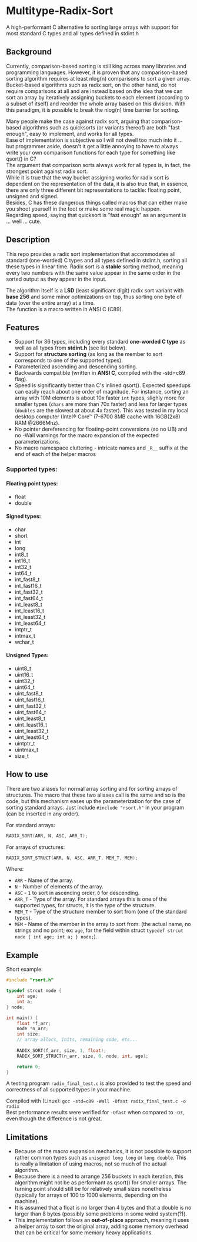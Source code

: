 # Multitype-Radix-Sort
A high-performant C alternative to sorting large arrays with support for most standard C types and all types defined in stdint.h

## Background

Currently, comparison-based sorting is still king across many libraries and programming languages.
However, it is proven that any comparison-based sorting algorithm requires at least nlog(n) comparisons to 
sort a given array.<br>
Bucket-based algorithms such as radix sort, on the other hand, do not require comparisons at all and are instead based on the idea that we can sort an array by iteratively assigning buckets to each element (according to a subset of itself) and reorder the whole array based on this division.
With this paradigm, it is possible to break the nlog(n) time barrier for sorting.<br>


Many people make the case against radix sort, arguing that comparison-based algorithms such as quicksorts (or variants thereof) are both "fast enough", easy to implement, and works for all types.<br>
Ease of implementation is subjective so I will not dwell too much into it ... but programmer aside, doesn't it get a little annoying to have to always write your own comparison functions for each type for something like qsort() in C?<br>
The argument that comparison sorts always work for all types is, in fact, the strongest point against radix sort. <br>
While it is true that the way bucket assigning works for radix sort is dependent on the representation of the data, it is also true that, in essence, there are only three different bit representations to tackle: floating point, unsigned and signed. <br>
Besides, C has these dangerous things called macros that can either make you shoot yourself in the foot or make some real magic happen. <br>
Regarding speed, saying that quicksort is "fast enough" as an argument is ... well ... cute.<br>


## Description

This repo provides a radix sort implementation that accommodates all standard (one-worded) C types and all types defined in stdint.h, sorting all these types in linear time.
Radix sort is a **stable** sorting method, meaning every two numbers with the same value appear in the same order in the sorted output as they appear in the input.


The algorithm itself is a **LSD** (least significant digit) radix sort variant with **base 256** and some minor optimizations on top, thus sorting one byte of data (over the entire array) at a time.<br>
The function is a macro written in ANSI C (C89).


## Features

 - Support for 36 types, including every standard **one-worded C type** as well as all types from **stdint.h** (see list below).
 - Support for **structure sorting** (as long as the member to sort corresponds to one of the supported types).
 - Parameterized ascending and descending sorting.
 - Backwards compatible (written in **ANSI C**, compiled with the -std=c89 flag).
 - Speed is significantly better than C's inlined qsort(). Expected speedups can easily reach about one order of magnitude. For instance, sorting an array with 10M elements is about 10x faster `int` types, slighly more for smaller types (`chars` are more than 70x faster) and less for larger types (`doubles` are the slowest at about 4x faster). This was tested in my local desktop computer (Intel® Core™ i7-6700 8MB cache with 16GB(2x8) RAM @2666Mhz).
 - No pointer dereferencing for floating-point conversions (so no UB) and no -Wall warnings for the macro expansion of the expected parameterizations.
 - No macro namespace cluttering -  intricate names and `_R__` suffix at the end of each of the helper macros 

### Supported types:

#### Floating point types:
 - float
 - double

#### Signed types:
 - char
 - short
 - int
 - long
 - int8_t 
 - int16_t
 - int32_t
 - int64_t
 - int_fast8_t
 - int_fast16_t
 - int_fast32_t
 - int_fast64_t
 - int_least8_t
 - int_least16_t
 - int_least32_t
 - int_least64_t
 - intptr_t
 - intmax_t
 - wchar_t

#### Unsigned Types:
 - uint8_t
 - uint16_t
 - uint32_t
 - uint64_t
 - uint_fast8_t
 - uint_fast16_t
 - uint_fast32_t
 - uint_fast64_t
 - uint_least8_t
 - uint_least16_t
 - uint_least32_t
 - uint_least64_t
 - uintptr_t
 - uintmax_t
 - size_t


## How to use

There are two aliases for normal array sorting and for sorting arrays of structures.
The macro that these two aliases call is the same and so is the code, but this mechanism eases up the parameterization for the case of sorting standard arrays.
Just include `#include "rsort.h"` in your program (can be inserted in any order).

For standard arrays:<br>
```c
RADIX_SORT(ARR, N, ASC, ARR_T);
```

For arrays of structures:<br>
```c
RADIX_SORT_STRUCT(ARR, N, ASC, ARR_T, MEM_T, MEM);
```

Where:

 - `ARR` - Name of the array.
 - `N` - Number of elements of the array.
 - `ASC` - `1` to sort in ascending order, `0` for descending.
 - `ARR_T` - Type of the array. For standard arrays this is one of the supported types, for structs, it is the type of the structure.
 - `MEM_T` - Type of the structure member to sort from (one of the standard types).
 - `MEM` - Name of the member in the array to sort from. (the actual name, no strings and no point; ex: `age`, for the field within struct `typedef strcut node { int age; int a; } node;`).


## Example

Short example:

```c
#include "rsort.h"

typedef strcut node {
	int age;
	int a;
} node;

int main() {
	float *f_arr;
	node *n_arr;
	int size;
	// array allocs, inits, remaining code, etc...
	
	RADIX_SORT(f_arr, size, 1, float);
	RADIX_SORT_STRUCT(n_arr, size, 0, node, int, age);

	return 0;
}
```

A testing program `radix_final_test.c` is also provided to test the speed and correctness of all supported types in your machine.

Compiled with (Linux): `gcc -std=c89 -Wall -Ofast radix_final_test.c -o radix`<br>
Best performance results were verified for `-Ofast` when compared to `-O3`, even though the difference is not great.


## Limitations

- Because of the macro expansion mechanics, it is not possible to support rather common types such as `unisgned long long` or `long double`. This is really a limitation of using macros, not so much of the actual algorithm.
- Because there is a need to arrange 256 buckets in each iteration, this algorithm might not be as performant as qsort() for smaller arrays. The turning point should still be for relatively small sizes nonetheless (typically for arrays of 100 to 1000 elements, depending on the machine).
- It is assumed that a float is no larger than 4 bytes and that a double is no larger than 8 bytes (possibly some problems in some weird system(?)).
- This implementation follows an **out-of-place** approach, meaning it uses a helper array to sort the original array, adding some memory overhead that can be critical for some memory heavy applications.
